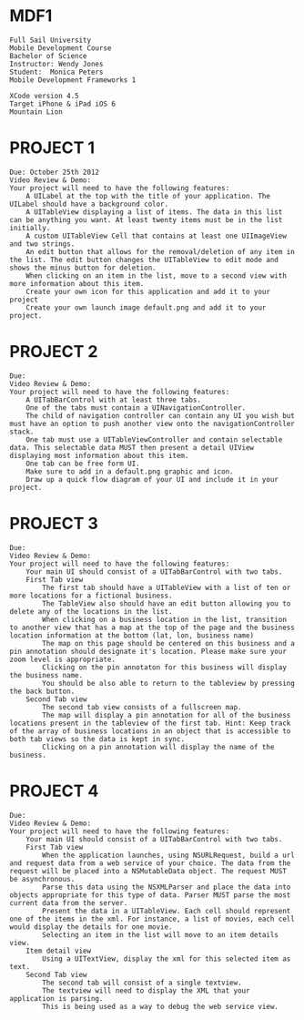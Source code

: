 MDF1
====
	Full Sail University
	Mobile Development Course
	Bachelor of Science
	Instructor: Wendy Jones
	Student:  Monica Peters
	Mobile Development Frameworks 1

	XCode version 4.5
	Target iPhone & iPad iOS 6
	Mountain Lion

PROJECT 1
==========
	Due: October 25th 2012
	Video Review & Demo:
	Your project will need to have the following features:
		A UILabel at the top with the title of your application. The UILabel should have a background color.
		A UITableView displaying a list of items. The data in this list can be anything you want. At least twenty items must be in the list initially.
		A custom UITableView Cell that contains at least one UIImageView and two strings.
		An edit button that allows for the removal/deletion of any item in the list. The edit button changes the UITableView to edit mode and shows the minus button for deletion.
		When clicking on an item in the list, move to a second view with more information about this item.
		Create your own icon for this application and add it to your project
		Create your own launch image default.png and add it to your project.

PROJECT 2
==========
	Due: 
	Video Review & Demo:
	Your project will need to have the following features:
		A UITabBarControl with at least three tabs.
		One of the tabs must contain a UINavigationController.
		The child of navigation controller can contain any UI you wish but must have an option to push another view onto the navigationController stack.
		One tab must use a UITableViewController and contain selectable data. This selectable data MUST then present a detail UIView displaying most information about this item.
		One tab can be free form UI.
		Make sure to add in a default.png graphic and icon.
		Draw up a quick flow diagram of your UI and include it in your project.

PROJECT 3
==========
	Due:
	Video Review & Demo:
	Your project will need to have the following features:
		Your main UI should consist of a UITabBarControl with two tabs.
		First Tab view
			The first tab should have a UITableView with a list of ten or more locations for a fictional business.
			The TableView also should have an edit button allowing you to delete any of the locations in the list.
			When clicking on a business location in the list, transition to another view that has a map at the top of the page and the business location information at the bottom (lat, lon, business name)
			The map on this page should be centered on this business and a pin annotation should designate it's location. Please make sure your zoom level is appropriate.
			Clicking on the pin annotaton for this business will display the business name.
			You should be also able to return to the tableview by pressing the back button.
		Second Tab view
			The second tab view consists of a fullscreen map.
			The map will display a pin annotation for all of the business locations present in the tableview of the first tab. Hint: Keep track of the array of business locations in an object that is accessible to both tab views so the data is kept in sync.
			Clicking on a pin annotation will display the name of the business.

PROJECT 4
==========
	Due:
	Video Review & Demo:
	Your project will need to have the following features:
		Your main UI should consist of a UITabBarControl with two tabs.
		First Tab view
			When the application launches, using NSURLRequest, build a url and request data from a web service of your choice. The data from the request will be placed into a NSMutableData object. The request MUST be asynchronous.
			Parse this data using the NSXMLParser and place the data into objects appropriate for this type of data. Parser MUST parse the most current data from the server.
			Present the data in a UITableView. Each cell should represent one of the items in the xml. For instance, a list of movies, each cell would display the details for one movie.
			Selecting an item in the list will move to an item details view.
		Item detail view
			Using a UITextView, display the xml for this selected item as text.
		Second Tab view
			The second tab will consist of a single textview.
			The textview will need to display the XML that your application is parsing.
			This is being used as a way to debug the web service view.